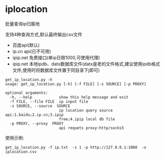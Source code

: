 # iplocation
批量查询ip归属地

支持4种查询方式,默认最终输出csv文件

- 百度api(默认)
- ip.cn api(已不可用)
- ipip.net 免费接口(单ip日限1000,可使用代理)
- ipip.net 本地ipdb、datx数据库文件(datx是老的文件格式,建议使用ipdb格式文件,使用时将数据库文件置于同目录下j即可)

```
get_ip_location.py -h
usage: get_ip_location.py [-h] [-f FILE] [-s SOURCE] [-p PROXY]

optional arguments:
  -h, --help            show this help message and exit
  -f FILE, --file FILE  ip input file
  -s SOURCE, --source  SOURCE
                        ip location query source api:1.baidu;2.ip.cn;3.ipip
                        free;4.ipip local db file
  -p PROXY, --proxy  PROXY
                        api requets proxy:http/socks5
```

使用示例:

```
get_ip_location.py -f ip.txt  -s 1 -p http://127.0.0.1:1080  -o iplocation.csv
```



